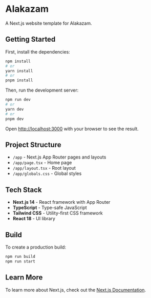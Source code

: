 # Alakazam

A Next.js website template for Alakazam.

## Getting Started

First, install the dependencies:

```bash
npm install
# or
yarn install
# or
pnpm install
```

Then, run the development server:

```bash
npm run dev
# or
yarn dev
# or
pnpm dev
```

Open [http://localhost:3000](http://localhost:3000) with your browser to see the result.

## Project Structure

- `/app` - Next.js App Router pages and layouts
- `/app/page.tsx` - Home page
- `/app/layout.tsx` - Root layout
- `/app/globals.css` - Global styles

## Tech Stack

- **Next.js 14** - React framework with App Router
- **TypeScript** - Type-safe JavaScript
- **Tailwind CSS** - Utility-first CSS framework
- **React 18** - UI library

## Build

To create a production build:

```bash
npm run build
npm run start
```

## Learn More

To learn more about Next.js, check out the [Next.js Documentation](https://nextjs.org/docs).

